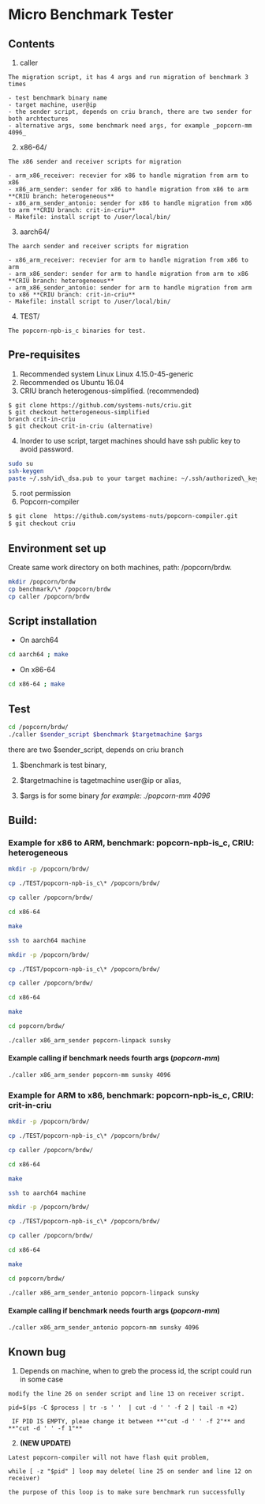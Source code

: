 # Micro Benchmark Tester

## Contents

1. caller 
```
The migration script, it has 4 args and run migration of benchmark 3 times

- test benchmark binary name
- target machine, user@ip
- the sender script, depends on criu branch, there are two sender for both archtectures
- alternative args, some benchmark need args, for example _popcorn-mm 4096_
```
2. x86-64/
```
The x86 sender and receiver scripts for migration

- arm_x86_receiver: recevier for x86 to handle migration from arm to x86
- x86_arm_sender: sender for x86 to handle migration from x86 to arm **CRIU branch: heterogeneous**
- x86_arm_sender_antonio: sender for x86 to handle migration from x86 to arm **CRIU branch: crit-in-criu**
- Makefile: install script to /user/local/bin/
```
3. aarch64/
```
The aarch sender and receiver scripts for migration

- x86_arm_receiver: recevier for arm to handle migration from x86 to arm
- arm_x86_sender: sender for arm to handle migration from arm to x86 **CRIU branch: heterogeneous**
- arm_x86_sender_antonio: sender for arm to handle migration from arm to x86 **CRIU branch: crit-in-criu**
- Makefile: install script to /user/local/bin/
```
4. TEST/
```
The popcorn-npb-is_c binaries for test.
```

## Pre-requisites
1. Recommended system Linux Linux 4.15.0-45-generic
2. Recommended os Ubuntu 16.04
3. CRIU branch heterogenous-simplified. (recommended)
```
$ git clone https://github.com/systems-nuts/criu.git
$ git checkout hetterogeneous-simplified
branch crit-in-criu
$ git checkout crit-in-criu (alternative)
```
4. Inorder to use script, target machines should have ssh public key to avoid password.
```bash
sudo su
ssh-keygen
paste ~/.ssh/id\_dsa.pub to your target machine: ~/.ssh/authorized\_keys
```
5. root permission
7. Popcorn-compiler
```bash
$ git clone  https://github.com/systems-nuts/popcorn-compiler.git
$ git checkout criu
```

## Environment set up

Create same work directory on both machines, path: /popcorn/brdw. 
```bash
mkdir /popcorn/brdw
cp benchmark/\* /popcorn/brdw
cp caller /popcorn/brdw
```

## Script installation

- On aarch64 
```bash
cd aarch64 ; make
```
- On x86-64
```bash
cd x86-64 ; make
```

## Test
```bash
cd /popcorn/brdw/
./caller $sender_script $benchmark $targetmachine $args
```
there are two $sender_script, depends on criu branch

1. $benchmark is test binary, 

2. $targetmachine is tagetmachine user@ip or alias, 

3. $args is for some binary _for example: ./popcorn-mm 4096_ 

## Build: 

### Example for x86 to ARM, benchmark: popcorn-npb-is_c, CRIU: heterogeneous
```bash
mkdir -p /popcorn/brdw/

cp ./TEST/popcorn-npb-is_c\* /popcorn/brdw/

cp caller /popcorn/brdw/

cd x86-64

make

ssh to aarch64 machine

mkdir -p /popcorn/brdw/

cp ./TEST/popcorn-npb-is_c\* /popcorn/brdw/

cp caller /popcorn/brdw/

cd x86-64

make

cd popcorn/brdw/

./caller x86_arm_sender popcorn-linpack sunsky 
```

#### Example calling if benchmark needs fourth args (_popcorn-mm_)
```bash 
./caller x86_arm_sender popcorn-mm sunsky 4096  
```
### Example for ARM to x86, benchmark: popcorn-npb-is_c, CRIU: crit-in-criu
```bash
mkdir -p /popcorn/brdw/

cp ./TEST/popcorn-npb-is_c\* /popcorn/brdw/

cp caller /popcorn/brdw/

cd x86-64

make

ssh to aarch64 machine

mkdir -p /popcorn/brdw/

cp ./TEST/popcorn-npb-is_c\* /popcorn/brdw/

cp caller /popcorn/brdw/

cd x86-64

make

cd popcorn/brdw/ 

./caller x86_arm_sender_antonio popcorn-linpack sunsky  
```
#### Example calling if benchmark needs fourth args (_popcorn-mm_)
```bash
./caller x86_arm_sender_antonio popcorn-mm sunsky 4096    
```
## **Known bug**

1. Depends on machine, when to greb the process id, the script could run in some case
```
modify the line 26 on sender script and line 13 on receiver script.
	
pid=$(ps -C $process | tr -s ' '  | cut -d ' ' -f 2 | tail -n +2)  
 	
 IF PID IS EMPTY, pleae change it between **"cut -d ' ' -f 2"** and  **"cut -d ' ' -f 1"** 
```
2. **(NEW UPDATE)** 
```
Latest popcorn-compiler will not have flash quit problem, 

while [ -z "$pid" ] loop may delete( line 25 on sender and line 12 on receiver)

the purpose of this loop is to make sure benchmark run successfully
```